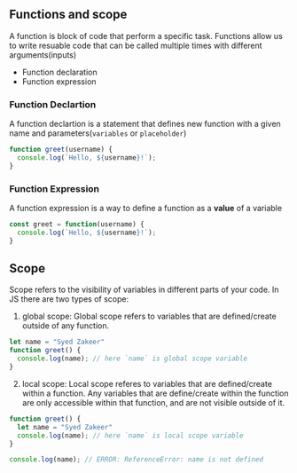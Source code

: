 ## Functions and scope
A function is block of code that perform a specific task. Functions allow us to write resuable code that can be called multiple times with different arguments(inputs)

- Function declaration
- Function expression

### Function Declartion
A function declartion is a statement that defines new function with a given name and parameters(`variables` or `placeholder`)

```javascript
function greet(username) {
  console.log(`Hello, ${username}!`);
}
```

### Function Expression
A function expression is a way to define a function as a **value** of a variable
```javascript
const greet = function(username) {
  console.log(`Hello, ${username}!`);
}
```

## Scope
Scope refers to the visibility of variables in different parts of your code. In JS there are two types of scope:
1. global scope: Global scope refers to variables that are defined/create outside of any function.
```javascript
let name = "Syed Zakeer"
function greet() {
  console.log(name); // here `name` is global scope variable
}
```

2. local scope: Local scope referes to variables that are defined/create within a function. Any variables that are define/create within the function are only accessible within that function, and are not visible outside of it.
```javascript
function greet() {
  let name = "Syed Zakeer"
  console.log(name); // here `name` is local scope variable
}

console.log(name); // ERROR: ReferenceError: name is not defined
```
